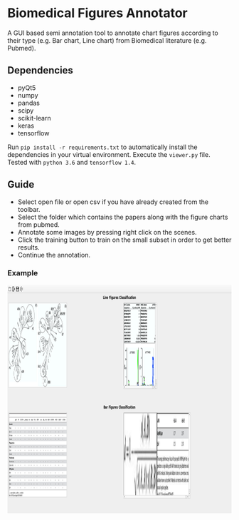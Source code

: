 # Biomedical Figures Annotator 

A GUI based semi annotation tool to annotate chart figures according to their type (e.g. Bar chart, Line chart) from Biomedical literature (e.g. Pubmed).  

## Dependencies
* pyQt5
* numpy
* pandas
* scipy
* scikit-learn
* keras
* tensorflow

Run `pip install -r requirements.txt` to automatically install the dependencies in your virtual environment. Execute the `viewer.py` file. Tested with `python 3.6` and `tensorflow 1.4`. 

## Guide
* Select open file or open csv if you have already created from the toolbar.
* Select the folder which contains the papers along with the figure charts from pubmed.
* Annotate some images by pressing right click on the scenes. 
* Click the training button to train on the small subset in order to get better results.
* Continue the annotation.

### Example

<img src="https://github.com/dimimal/Biomedical_Figures_Annotation/blob/master/Pictures/show_4.png" width="512" height="512">

